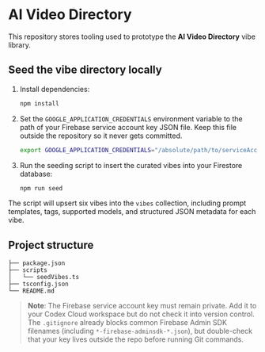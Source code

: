 # AI Video Directory

This repository stores tooling used to prototype the **AI Video Directory** vibe library.

## Seed the vibe directory locally

1. Install dependencies:

   ```bash
   npm install
   ```

2. Set the `GOOGLE_APPLICATION_CREDENTIALS` environment variable to the path of your Firebase service account key JSON file. Keep this file outside the repository so it never gets committed.

   ```bash
   export GOOGLE_APPLICATION_CREDENTIALS="/absolute/path/to/serviceAccountKey.json"
   ```

3. Run the seeding script to insert the curated vibes into your Firestore database:

   ```bash
   npm run seed
   ```

The script will upsert six vibes into the `vibes` collection, including prompt templates, tags, supported models, and structured JSON metadata for each vibe.

## Project structure

```
├── package.json
├── scripts
│   └── seedVibes.ts
├── tsconfig.json
└── README.md
```

> **Note**: The Firebase service account key must remain private. Add it to your Codex Cloud workspace but do not check it into version control. The `.gitignore` already blocks common Firebase Admin SDK filenames (including `*-firebase-adminsdk-*.json`), but double-check that your key lives outside the repo before running Git commands.
